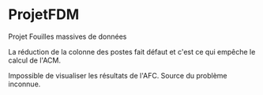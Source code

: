 # ProjetFDM
Projet Fouilles massives de données

La réduction de la colonne des postes fait défaut et c'est ce qui empêche le calcul de l'ACM.

Impossible de visualiser les résultats de l'AFC. Source du problème inconnue.
